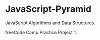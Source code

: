 # JavaScript-Pyramid

JavaScript Algorithms and Data Structures.

freeCode Camp Practice Project 1.
